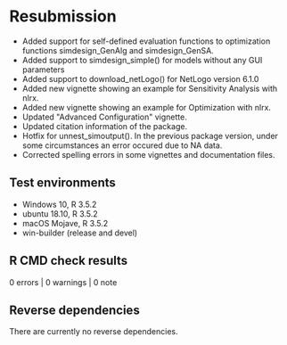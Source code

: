 # Resubmission

* Added support for self-defined evaluation functions to optimization functions simdesign_GenAlg and simdesign_GenSA.
* Added support to simdesign_simple() for models without any GUI parameters
* Added support to download_netLogo() for NetLogo version 6.1.0
* Added new vignette showing an example for Sensitivity Analysis with nlrx.
* Added new vignette showing an example for Optimization with nlrx.
* Updated "Advanced Configuration" vignette.
* Updated citation information of the package.
* Hotfix for unnest_simoutput(). In the previous package version, under some circumstances an error occured due to NA data.
* Corrected spelling errors in some vignettes and documentation files.

## Test environments
* Windows 10, R 3.5.2
* ubuntu 18.10, R 3.5.2
* macOS Mojave, R 3.5.2
* win-builder (release and devel)

## R CMD check results

0 errors | 0 warnings | 0 note

## Reverse dependencies

There are currently no reverse dependencies.
